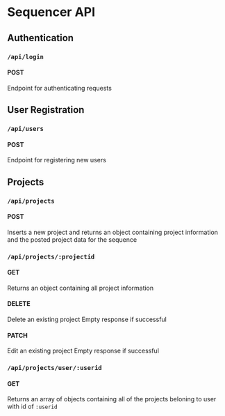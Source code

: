 # Sequencer API

## Authentication 
### `/api/login`

#### POST 
Endpoint for authenticating requests

## User Registration 
### `/api/users`
#### POST
Endpoint for registering new users

## Projects
### `/api/projects`
#### POST
Inserts a new project and returns an object containing project information and the posted project data for the sequence 

### `/api/projects/:projectid`
#### GET
Returns an object containing all project information

#### DELETE
Delete an existing project
Empty response if successful

#### PATCH
Edit an existing project
Empty response if successful

### `/api/projects/user/:userid`
#### GET
Returns an array of objects containing all of the 
projects beloning to user with id of `:userid`